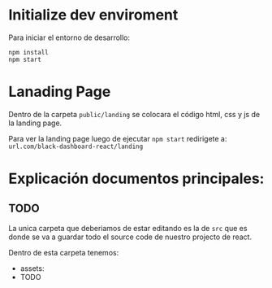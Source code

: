 # Initialize dev enviroment
Para iniciar el entorno de desarrollo:
```
npm install
npm start
```


# Lanading Page

Dentro de la carpeta ```public/landing``` se colocara el código html, css y js de la landing page.

Para ver la landing page luego de ejecutar ```npm start``` redirigete a: ```url.com/black-dashboard-react/landing```


# Explicación documentos principales:
## TODO
La unica carpeta que deberiamos de estar editando es la de ```src``` que es donde se va a guardar todo el source code de nuestro projecto de react.

Dentro de esta carpeta tenemos:
- assets: 
- TODO

